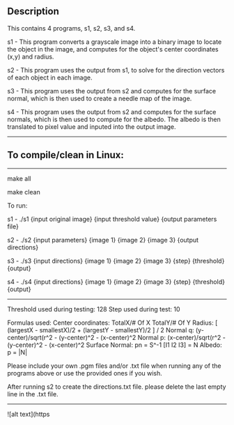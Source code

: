 ## Description

This contains 4 programs, s1, s2, s3, and s4.

s1 - This program converts a grayscale image into a binary image to locate the object in the image, and computes for the object's center coordinates (x,y) and radius.

s2 - This program uses the output from s1, to solve for the direction vectors of each object in each image.

s3 - This program uses the output from s2 and computes for the surface normal, which is then used to create a needle map of the image.

s4 - This program uses the output from s2 and computes for the surface normals, which is then used to compute for the albedo. The albedo is then translated to pixel value and inputed into the output image.


----------------------
## To compile/clean in Linux:
---------------------
 
   make all

   make clean

   To run:

s1 - ./s1 {input original image} {input threshold value} {output parameters file}

s2 - ./s2 {input parameters} {image 1} {image 2} {image 3} {output directions}

s3 - ./s3 {input directions} {image 1} {image 2} {image 3} {step} {threshold} {output}

s4 - ./s4 {input directions} {image 1} {image 2} {image 3} {step} {threshold} {output}


*****
Threshold used during testing: 128
Step used during test: 10

Formulas used:
Center coordinates: TotalX/# Of X   TotalY/# Of Y
Radius: [ (largestX - smallestX)/2 + (largestY - smallestY)/2 ] / 2
Normal q: (y-center)/sqrt(r^2 - (y-center)^2 - (x-center)^2
Normal p: (x-center)/sqrt(r^2 - (y-center)^2 - (x-center)^2
Surface Normal: pn = S^-1 [I1 I2 I3] = N
Albedo: p = |N|

Please include your own .pgm files and/or .txt file when running any of the programs above or use the provided ones if you wish.

After running s2 to create the directions.txt file. please delete the last empty line in the .txt file.
*****

![alt text](https
